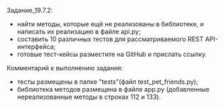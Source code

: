 Задание_19.7.2:
- найти методы, которые ещё не реализованы в библиотеке, и написать их реализацию в файле api.py;
- составить 10 различных тестов для рассматриваемого REST API-интерфейса; 
- готовые тест-кейсы разместите на GitHub и прислать ссылку.

Комментарий к выполнению задания:
- тесты размещены в папке "tests"(файл test_pet_friends.py);
- библиотека методов размещена в файле app.py (добавленные нереализованные методы в строках 112 и 133).
